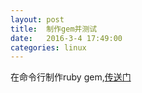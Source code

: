 ```yaml
---
layout: post
title:  制作gem并测试
date:   2016-3-4 17:49:00
categories: linux
---
```

在命令行制作ruby gem,[传送门](https://github.com/QuietListener/mygem)
